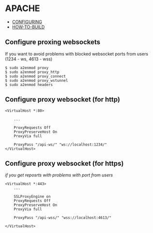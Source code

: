 # APACHE

* [CONFIGURING](CONFIGURING.md)
* [HOW-TO-BUILD](HOW-TO-BUILD.md)


## Configure proxing websockets

If you want to avoid problems with blocked websocket ports from users (1234 - ws, 4613 - wss)

```
$ sudo a2enmod proxy
$ sudo a2enmod proxy_http
$ sudo a2enmod proxy_connect
$ sudo a2enmod proxy_wstunnel
$ sudo a2enmod headers
````

## Configure proxy websocket (for http)


```
<VirtualHost *:80>

	...

	ProxyRequests Off
	ProxyPreserveHost On
	ProxyVia full

	ProxyPass "/api-ws/" "ws://localhost:1234/"
</VirtualHost>
```

## Configure proxy websocket (for https)

*if you get reposrts with problems with port from users*

```
<VirtualHost *:443>
	...

	SSLProxyEngine on
	ProxyRequests Off
	ProxyPreserveHost On
	ProxyVia full

	ProxyPass "/api-wss/" "wss://localhost:4613/"

</VirtualHost>
```

